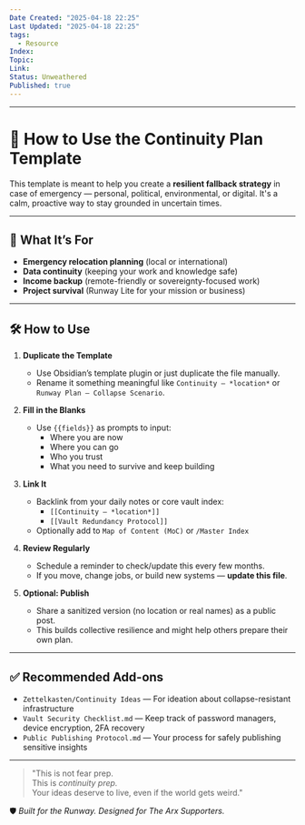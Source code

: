 ```yaml
---
Date Created: "2025-04-18 22:25"
Last Updated: "2025-04-18 22:25"
tags:
  - Resource
Index: 
Topic: 
Link: 
Status: Unweathered
Published: true
---
```

---

# 🧭 How to Use the Continuity Plan Template

This template is meant to help you create a **resilient fallback strategy** in case of emergency — personal, political, environmental, or digital. It's a calm, proactive way to stay grounded in uncertain times.

---

## 🔹 What It’s For

- **Emergency relocation planning** (local or international)
- **Data continuity** (keeping your work and knowledge safe)
- **Income backup** (remote-friendly or sovereignty-focused work)
- **Project survival** (Runway Lite for your mission or business)

---

## 🛠️ How to Use

1. **Duplicate the Template**
   - Use Obsidian’s template plugin or just duplicate the file manually.
   - Rename it something meaningful like `Continuity – *location*` or `Runway Plan – Collapse Scenario`.

2. **Fill in the Blanks**
   - Use `{{fields}}` as prompts to input:
     - Where you are now
     - Where you can go
     - Who you trust
     - What you need to survive and keep building

3. **Link It**
   - Backlink from your daily notes or core vault index:
     - `[[Continuity – *location*]]`
     - `[[Vault Redundancy Protocol]]`
   - Optionally add to `Map of Content (MoC)` or `/Master Index`

4. **Review Regularly**
   - Schedule a reminder to check/update this every few months.
   - If you move, change jobs, or build new systems — **update this file**.

5. **Optional: Publish**
   - Share a sanitized version (no location or real names) as a public post.
   - This builds collective resilience and might help others prepare their own plan.

---

## ✅ Recommended Add-ons

- `Zettelkasten/Continuity Ideas` — For ideation about collapse-resistant infrastructure
- `Vault Security Checklist.md` — Keep track of password managers, device encryption, 2FA recovery
- `Public Publishing Protocol.md` — Your process for safely publishing sensitive insights

---

> "This is not fear prep.  
> This is *continuity prep.*  
> Your ideas deserve to live, even if the world gets weird."

🛡️ *Built for the Runway. Designed for The Arx Supporters.*

